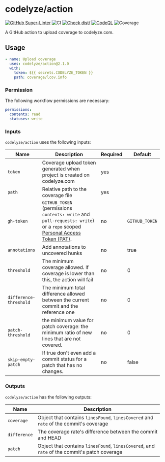 # codelyze/action

[![GitHub Super-Linter](https://github.com/actions/typescript-action/actions/workflows/linter.yml/badge.svg)](https://github.com/super-linter/super-linter)
![CI](https://github.com/actions/typescript-action/actions/workflows/ci.yml/badge.svg)
[![Check dist/](https://github.com/actions/typescript-action/actions/workflows/check-dist.yml/badge.svg)](https://github.com/actions/typescript-action/actions/workflows/check-dist.yml)
[![CodeQL](https://github.com/actions/typescript-action/actions/workflows/codeql-analysis.yml/badge.svg)](https://github.com/actions/typescript-action/actions/workflows/codeql-analysis.yml)
![Coverage](https://api.codelyze.com/v1/projects/badge/clb_d6da3631ad505ccb1e07b10e4a5d69cb?r=1)

A GitHub action to upload coverage to codelyze.com.

## Usage

```yml
- name: Upload coverage
  uses: codelyze/action@2.1.0
  with:
    token: ${{ secrets.CODELYZE_TOKEN }}
    path: coverage/lcov.info
```

### Permission

The following workflow permissions are necessary:

```yml
permissions:
  contents: read
  statuses: write
```

### Inputs

`codelyze/action` uses the following inputs:

| Name                   | Description                                                                                                                                                                                                              | Required | Default        |
| ---------------------- | ------------------------------------------------------------------------------------------------------------------------------------------------------------------------------------------------------------------------ | -------- | -------------- |
| `token`                | Coverage upload token generated when project is created on codelyze.com                                                                                                                                                  | yes      |                |
| `path`                 | Relative path to the coverage file                                                                                                                                                                                       | yes      |                |
| `gh-token`             | `GITHUB_TOKEN` (permissions `contents: write` and `pull-requests: write`) or a `repo` scoped [Personal Access Token (PAT)](https://docs.github.com/en/github/authenticating-to-github/creating-a-personal-access-token). | no       | `GITHUB_TOKEN` |
| `annotations`          | Add annotations to uncovered hunks                                                                                                                                                                                       | no       | true           |
| `threshold`            | The minimum coverage allowed. If coverage is lower than this, the action will fail                                                                                                                                       | no       | 0              |
| `difference-threshold` | The minimum total difference allowed between the current commit and the reference one                                                                                                                                    | no       | 0              |
| `patch-threshold`      | the minimum value for patch coverage: the minimum ratio of new lines that are not covered.                                                                                                                               | no       | 0              |
| `skip-empty-patch`     | If true don't even add a commit status for a patch that has no changes.                                                                                                                                                  | no       | false          |

### Outputs

`codelyze/action` has the following outputs:

| Name         | Description                                                                                  |
| ------------ | -------------------------------------------------------------------------------------------- |
| `coverage`   | Object that contains `linesFound`, `linesCovered` and `rate` of the commit's coverage        |
| `difference` | The coverage rate's difference between the commit and HEAD                                   |
| `patch`      | Object that contains `linesFound`, `linesCovered`, and `rate` of the commit's patch coverage |
